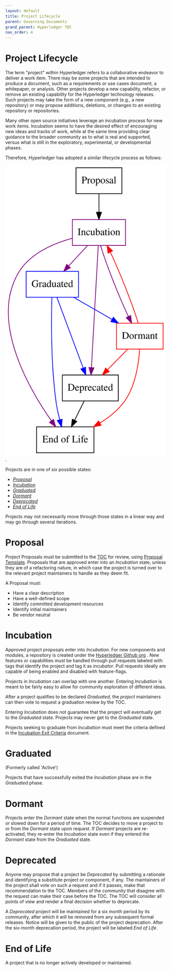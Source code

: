 ```yaml
---
layout: default
title: Project Lifecycle
parent: Governing Documents
grand_parent: Hyperledger TOC
nav_order: 4
---
```

[//]: # (SPDX-License-Identifier: CC-BY-4.0)

# Project Lifecycle

The term "project" within Hyperledger refers to a
collaborative endeavor to deliver a work item.
There may be some projects that are intended to produce a document, such
as a requirements or use cases document, a whitepaper, or analysis.
Other projects develop a new capability, refactor, or remove an
existing capability for the Hyperledger technology releases. Such
projects may take the form of a new component (e.g., a new repository) or
may propose additions, deletions, or changes to an existing
repository or repositories.

Many other open source initiatives leverage an incubation process for
new work items. Incubation seems to have the desired effect of encouraging
new ideas and tracks of work, while at the same time providing clear
guidance to the broader community as to what is real and supported,
versus what is still in the exploratory, experimental, or developmental
phases.

Therefore, Hyperledger has adopted a similar lifecycle process as
follows:

![Project lifecycle in graph format](project-lifecycle.svg "Project Lifecycle Graph").

Projects are in one of six possible states:

-   [*Proposal*](#proposal)
-   [*Incubation*](#incubation)
-   [*Graduated*](#graduated)
-   [*Dormant*](#dormant)
-   [*Deprecated*](#deprecated)
-   [*End of Life*](#end-of-life)

Projects may not necessarily move through those states in a linear way
and may go through several iterations.

# Proposal

Project Proposals must be submitted to the [TOC](https://www.hyperledger.org/about/leadership)
for review, using [Proposal Template](https://hyperledger.github.io/hyperledger-hip/).
Proposals that are approved enter into an *Incubation* state, unless
they are of a refactoring nature, in which case the project is turned over
to the relevant project maintainers to handle as they deem fit.

A Proposal must:

-   Have a clear description
-   Have a well-defined scope
-   Identify committed development resources
-   Identify initial maintainers
-   Be vendor neutral

# Incubation

Approved project proposals enter into *Incubation*. For new
components and modules, a repository is created under the
[Hyperledger Github org](https://github.com/hyperledger)
. New
features or capabilities must be handled through pull requests labeled
with tags that identify the project and tag it as
*incubator*. Pull requests ideally are capable of being enabled and disabled with feature-flags.

Projects in *Incubation* can overlap with one another.
Entering *Incubation* is meant to be fairly easy to allow for
community exploration of different ideas.

After a project qualifies to be declared *Graduated*, the
*project* maintainers can then vote to request a graduation
review by the TOC.

Entering *Incubation* does not guarantee that the project will
eventually get to the *Graduated* state. Projects may never get
to the *Graduated* state.

Projects seeking to graduate from *Incubation* must meet
the criteria defined in the 
[Incubation Exit Criteria](./project-incubation-exit.md) document.

# Graduated

(Formerly called 'Active') <a id="active"></a>

Projects that have successfully exited the *Incubation* phase
are in the *Graduated* phase.

# Dormant

Projects enter the *Dormant* state when the normal functions are
suspended or slowed down for a period of time. The TOC decides to move a project to or from the *Dormant* state upon request.
If *Dormant* projects are re-activated, they re-enter the *Incubation*
state even if they entered the *Dormant* state from the *Graduated* state.

# Deprecated

Anyone may propose that a project be *Deprecated* by submitting a
rationale and identifying a substitute project or component, if any. The
maintainers of the project shall vote on such a request and if it
passes, make that recommendation to the TOC. Members of the community
that disagree with the request can make their case before the TOC. The
TOC will consider all points of view and render a final decision
whether to deprecate.

A *Deprecated* project will be maintained for a six month
period by its community, after which it will be removed from any
subsequent formal releases. Notice will be given to the public of the
project deprecation. After the six-month deprecation
period, the project will be labeled *End of Life*.

# End of Life

A project that is no longer actively developed or maintained.
